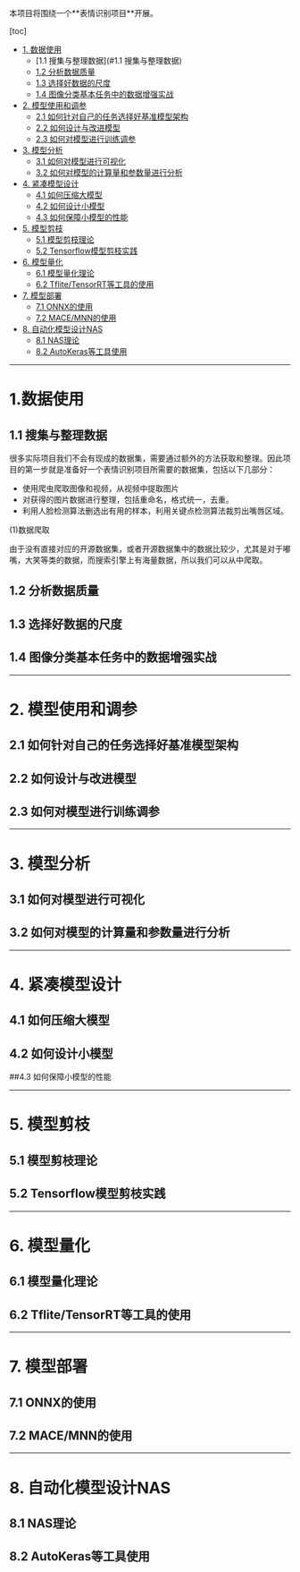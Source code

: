 本项目将围绕一个**表情识别项⽬**开展。

[toc]

+ [1. 数据使用](#数据使用)
	+ [1.1 搜集与整理数据](#1.1 搜集与整理数据)
	+ [1.2 分析数据质量](#分析数据质量)
	+ [1.3 选择好数据的尺度](#选择好数据的尺度)
	+ [1.4 图像分类基本任务中的数据增强实战](#图像分类基本任务中的数据增强实战)
+ [2. 模型使用和调参](#模型使用和调参)
	+ [2.1 如何针对自己的任务选择好基准模型架构](#如何针对自己的任务选择好基准模型架构)
	+ [2.2 如何设计与改进模型](#如何设计与改进模型)
	+ [2.3 如何对模型进行训练调参](#如何对模型进行训练调参)
+ [3. 模型分析](#模型分析)
	+ [3.1 如何对模型进行可视化](#如何对模型进行可视化)
	+ [3.2 如何对模型的计算量和参数量进行分析](#如何对模型的计算量和参数量进行分析)
+ [4. 紧凑模型设计](#紧凑模型设计)
	+ [4.1 如何压缩大模型](#如何压缩大模型)
	+ [4.2 如何设计小模型](#如何设计小模型)
	+ [4.3 如何保障小模型的性能](#如何保障小模型的性能)
+ [5. 模型剪枝](#模型剪枝)
	+ [5.1 模型剪枝理论](#模型剪枝理论)
	+ [5.2 Tensorflow模型剪枝实践](#Tensorflow模型剪枝实践)
+ [6. 模型量化](#模型量化)
	+ [6.1 模型量化理论](#模型量化理论)
	+ [6.2 Tflite/TensorRT等工具的使用](#Tflite/TensorRT等工具的使用)
+ [7. 模型部署](#模型部署)
	+ [7.1 ONNX的使用](#ONNX的使用)
	+ [7.2 MACE/MNN的使用](#MACE/MNN的使用)
+ [8. 自动化模型设计NAS](#自动化模型设计NAS)
	+ [8.1 NAS理论](#NAS理论)
	+ [8.2 AutoKeras等工具使用](#AutoKeras等工具使用)

***
# 1.数据使用

## 1.1 搜集与整理数据
  很多实际项⽬我们不会有现成的数据集，需要通过额外的⽅法获取和整理。因此项目的第一步就是准备好一个表情识别项⽬所需要的数据集，包括以下几部分：

- 使⽤爬⾍爬取图像和视频，从视频中提取图⽚
- 对获得的图⽚数据进⾏整理，包括重命名，格式统⼀，去重。
- 利⽤⼈脸检测算法删选出有⽤的样本，利⽤关键点检测算法裁剪出嘴唇区域。

(1)数据爬取
	
由于没有直接对应的开源数据集，或者开源数据集中的数据⽐较少，尤其是对于嘟嘴，⼤笑等类的数据，⽽搜索引擎上有海量数据，所以我们可以从中爬取。


## 1.2 分析数据质量

## 1.3 选择好数据的尺度

## 1.4 图像分类基本任务中的数据增强实战

***

# 2. 模型使用和调参

## 2.1 如何针对自己的任务选择好基准模型架构

## 2.2 如何设计与改进模型

## 2.3 如何对模型进行训练调参

***

# 3. 模型分析

## 3.1 如何对模型进行可视化

## 3.2 如何对模型的计算量和参数量进行分析

***

# 4. 紧凑模型设计

## 4.1 如何压缩大模型

## 4.2 如何设计小模型

##4.3 如何保障小模型的性能

***

# 5. 模型剪枝

## 5.1 模型剪枝理论

## 5.2 Tensorflow模型剪枝实践

***

# 6. 模型量化

## 6.1 模型量化理论

## 6.2 Tflite/TensorRT等工具的使用

*** 

# 7. 模型部署

## 7.1 ONNX的使用

## 7.2 MACE/MNN的使用

***

# 8. 自动化模型设计NAS

## 8.1 NAS理论

## 8.2 AutoKeras等工具使用
